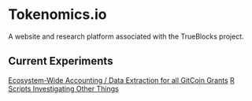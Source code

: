 # Tokenomics.io

A website and research platform associated with the TrueBlocks project.

## Current Experiments

[Ecosystem-Wide Accounting / Data Extraction for all GitCoin Grants](./gitcoin)
[R Scripts Investigating Other Things](https://github.com/TrueBlocks/tokenomics)
